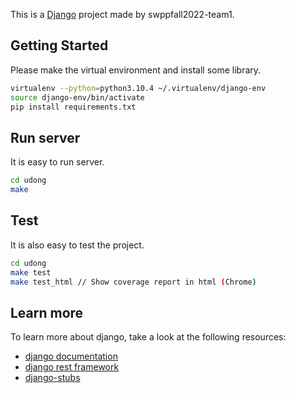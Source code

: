 This is a [Django](https://www.djangoproject.com/) project made by swppfall2022-team1.

## Getting Started

Please make the virtual environment and install some library.

```bash
virtualenv --python=python3.10.4 ~/.virtualenv/django-env
source django-env/bin/activate
pip install requirements.txt
```

## Run server

It is easy to run server.

```bash
cd udong
make
```

## Test

It is also easy to test the project.

```bash
cd udong
make test
make test_html // Show coverage report in html (Chrome)
```

## Learn more

To learn more about django, take a look at the following resources:

- [django documentation](https://docs.djangoproject.com/en/4.1/)
- [django rest framework](https://www.django-rest-framework.org/)
- [django-stubs](https://github.com/typeddjango/django-stubs)